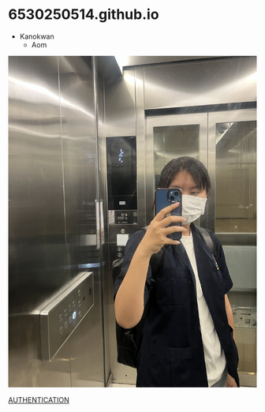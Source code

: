 # 6530250514.github.io

- Kanokwan
  - Aom
 
![alt text](IMG_5457.jpeg)

[AUTHENTICATION](authentication)
